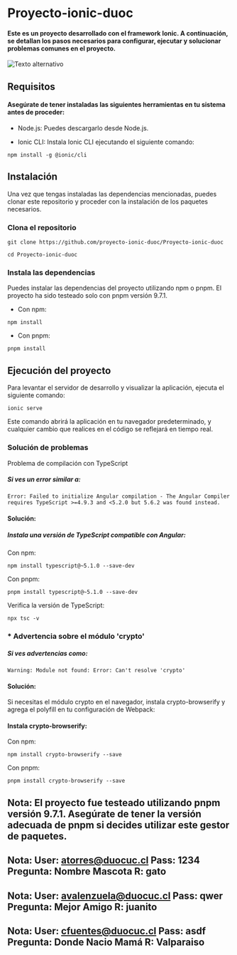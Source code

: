 # Proyecto-ionic-duoc

#### Este es un proyecto desarrollado con el framework Ionic. A continuación, se detallan los pasos necesarios para configurar, ejecutar y solucionar problemas comunes en el proyecto.


![Texto alternativo](login.png)

## Requisitos

#### Asegúrate de tener instaladas las siguientes herramientas en tu sistema antes de proceder:

* Node.js: Puedes descargarlo desde Node.js.

* Ionic CLI: Instala Ionic CLI ejecutando el siguiente comando:

``` 
npm install -g @ionic/cli
```

## Instalación

Una vez que tengas instaladas las dependencias mencionadas, puedes clonar este repositorio y proceder con la instalación de los paquetes necesarios.

### Clona el repositorio

```
git clone https://github.com/proyecto-ionic-duoc/Proyecto-ionic-duoc
```

```
cd Proyecto-ionic-duoc
```

### Instala las dependencias

Puedes instalar las dependencias del proyecto utilizando npm o pnpm. El proyecto ha sido testeado solo con pnpm versión 9.7.1.

* Con npm:
```
npm install
```

* Con pnpm:
```
pnpm install
```
## Ejecución del proyecto

Para levantar el servidor de desarrollo y visualizar la aplicación, ejecuta el siguiente comando:
```
ionic serve
```
Este comando abrirá la aplicación en tu navegador predeterminado, y cualquier cambio que realices en el código se reflejará en tiempo real.

### Solución de problemas

Problema de compilación con TypeScript

##### Si ves un error similar a:

```
Error: Failed to initialize Angular compilation - The Angular Compiler requires TypeScript >=4.9.3 and <5.2.0 but 5.6.2 was found instead.
```
#### Solución:

##### Instala una versión de TypeScript compatible con Angular:
Con npm: 
```
npm install typescript@~5.1.0 --save-dev
```

Con pnpm: 
```
pnpm install typescript@~5.1.0 --save-dev
```

Verifica la versión de TypeScript: 
```
npx tsc -v
```


### * Advertencia sobre el módulo 'crypto'

##### Si ves advertencias como:
```
Warning: Module not found: Error: Can't resolve 'crypto'
```

#### Solución:

Si necesitas el módulo crypto en el navegador, instala crypto-browserify y agrega el polyfill en tu configuración de Webpack:

#### Instala crypto-browserify:

Con npm: 
```
npm install crypto-browserify --save
```
Con pnpm: 
```
pnpm install crypto-browserify --save
```



## Nota: El proyecto fue testeado utilizando pnpm versión 9.7.1. Asegúrate de tener la versión adecuada de pnpm si decides utilizar este gestor de paquetes.

## Nota: User: atorres@duocuc.cl Pass: 1234 Pregunta: Nombre Mascota R: gato
## Nota: User: avalenzuela@duocuc.cl Pass: qwer Pregunta: Mejor Amigo R: juanito
## Nota: User: cfuentes@duocuc.cl Pass: asdf Pregunta: Donde Nacio Mamá R: Valparaiso